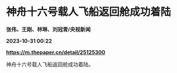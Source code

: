 # 神舟十六号载人飞船返回舱成功着陆
**张伟、王刚、林琳、刘冠青/央视新闻**

**2023-10-31 00:22**

**https://m.thepaper.cn/detail/25125300**

神舟十六号载人飞船返回舱成功着陆。
